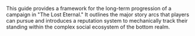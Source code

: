 This guide provides a framework for the long-term progression of a campaign in "The Lost Eternal." It outlines the major story arcs that players can pursue and introduces a reputation system to mechanically track their standing within the complex social ecosystem of the bottom realm.